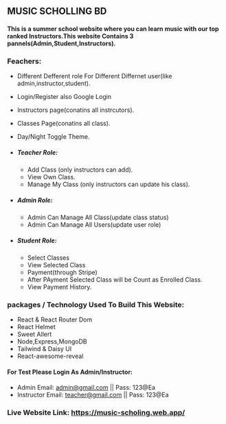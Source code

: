 ## MUSIC SCHOLLING BD

#### This is a summer school website where you can learn music with our top ranked Instructors.This website Contains 3 pannels(Admin,Student,Instructors).

### Feachers:

- Different Defferent role For Different Differnet user(like admin,instructor,student).
- Login/Register also Google Login
- Instructors page(conatins all instrcutors).
- Classes Page(conatins all class).
- Day/Night Toggle Theme.

- ##### Teacher Role:
    - Add Class (only instructors can add).
    - View Own Class.
    - Manage My Class (only instructors can update his class).

- ##### Admin Role:
    - Admin Can Manage All Class(update class status)
    - Admin Can Manage All Users(update user role)

- ##### Student Role:
    - Select Classes
    - View Selected Class
    - Payment(through Stripe)
    - After PAyment Selected Class will be Count as Enrolled Class.
    - View Payment History.


### packages / Technology Used To Build This Website:
- React & React Router Dom
- React Helmet
- Sweet Allert
- Node,Express,MongoDB
- Tailwind & Daisy UI
- React-awesome-reveal

#### For Test Please Login As Admin/Instructor:
- Admin Email: admin@gmail.com || Pass: 123@Ea
- Instructor Email: teacher@gmail.com || Pass: 123@Ea

### Live Website Link: https://music-scholing.web.app/